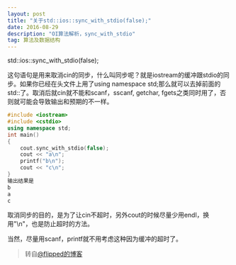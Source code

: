 ```yaml
---
layout: post
title: "关于std::ios::sync_with_stdio(false);"
date: 2016-08-29 
description: "OI算法解析，sync_with_stdio"
tag: 算法及数据结构
--- 
```


std::ios::sync_with_stdio(false);

这句语句是用来取消cin的同步，什么叫同步呢？就是iostream的缓冲跟stdio的同步。如果你已经在头文件上用了using namespace std;那么就可以去掉前面的std::了。取消后就cin就不能和scanf，sscanf, getchar, fgets之类同时用了，否则就可能会导致输出和预期的不一样。

```c++
#include <iostream>
#include <cstdio>
using namespace std;
int main()
{
    cout.sync_with_stdio(false);
    cout << "a\n";
    printf("b\n");
    cout << "c\n";
}
输出结果是
b
a
c
```

取消同步的目的，是为了让cin不超时，另外cout的时候尽量少用endl，换用"\n"，也是防止超时的方法。

当然，尽量用scanf，printf就不用考虑这种因为缓冲的超时了。

> 转自[@flipped的博客](http://www.cnblogs.com/flipped/p/5543169.html)
